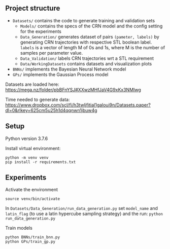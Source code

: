 
## Project structure

- `Datasets/` contains the code to generate training and validation sets
    - `Models/` contains the specs of the CRN model and the config setting for the experiments
    - `Data_Generation/` generates dataset of pairs `(pameter, labels)` by generating CRN trajectories with respective STL boolean label. `labels` is a vector of length M of 0s and 1s, where M is the number of samples per parameter value.
    - `Data_Validation/` labels CRN trajectories wrt a STL requirement
    - `Data/WorkingDatasets` contains datasets and visualization plots
- `BNNs/` implements the Bayesian Neural Network model
- `GPs/` implements the Gaussian Process model

Datasets are loaded here: https://mega.nz/folder/pbBFnYSJ#XXwzMHfJaV4G9xKx3NMIwg

Time needed to generate data: https://www.dropbox.com/scl/fi/h3twljfitial1galoui9n/Datasets.paper?dl=0&rlkey=625cm5u25h1d4qqnwn1jbuw4g

## Setup

Python version 3.7.6

Install virtual environment:
```
python -m venv venv
pip install -r requirements.txt
```

## Experiments

Activate the environment
```
source venv/bin/activate
```

In `Datasets/Data_Generation/run_data_generation.py` set `model_name` and `latin_flag` (to use a latin hypercube sampling strategy) and the run: `python run_data_generation.py`

Train models
```
python BNNs/train_bnn.py
python GPs/train_gp.py
```
